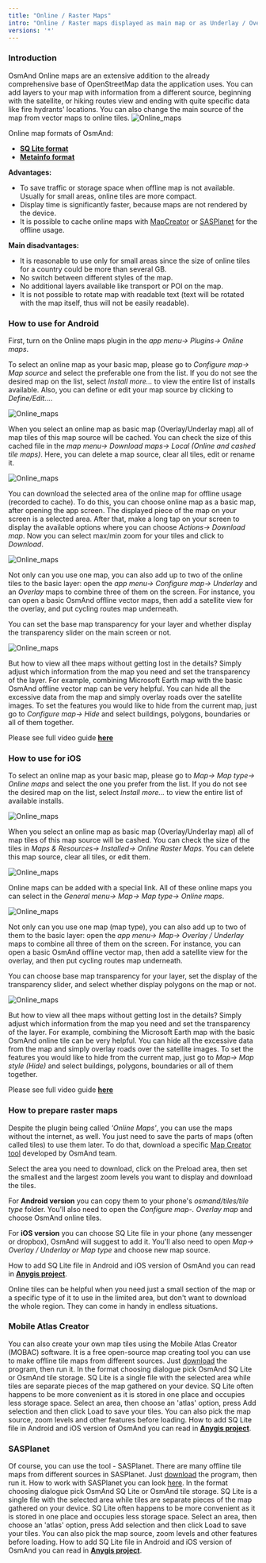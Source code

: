 ```yaml
---
title: "Online / Raster Maps"
intro: "Online / Raster maps displayed as main map or as Underlay / Overlay"
versions: '*'
---
```


### Introduction
OsmAnd Online maps are an extensive addition to the already comprehensive base of OpenStreetMap data the application uses. You can add layers to your map with information from a different source, beginning with the satellite, or hiking routes view and ending with quite specific data like fire hydrants' locations. You can also change the main source of the map from vector maps to online tiles.
![Online_maps](/assets/images/plugins/online-maps/online-maps.png)

Online map formats of OsmAnd:

-   [**SQ Lite format**](https://docs.osmand.net/en/main@latest/development/map-creation)
-   [**Metainfo format**](https://docs.osmand.net/en/main@latest/development/osmand-file-formats/osmand-metainfo)

**Advantages:**

-   To save traffic or storage space when offline map is not available. Usually for small areas, online tiles are more compact.
-   Display time is significantly faster, because maps are not rendered by the device.
-   It is possible to cache online maps with  [MapCreator](http://download.osmand.net/latest-night-build/OsmAndMapCreator-main.zip)  or  [SASPlanet](https://www.facebook.com/georsgis/videos/vb.332654947303300/2224656661106781/?type=2&theater)  for the offline usage.

**Main disadvantages:**

-   It is reasonable to use only for small areas since the size of online tiles for a country could be more than several GB.
-   No switch between different styles of the map.
-   No additional layers available like transport or POI on the map.
-   It is not possible to rotate map with readable text (text will be rotated with the map itself, thus will not be easily readable).

### How to use for Android
First, turn on the Online maps plugin in the _app menu-> Plugins-> Online maps_.

To select an online map as your basic map, please go to _Configure map-> Map source_ and select the preferable one from the list. If you do not see the desired map on the list, select _Install more..._ to view the entire list of installs available. Also, you can define or edit your map source by clicking to _Define/Edit..._.

![Online_maps](/assets/images/plugins/online-maps/om-1.png)

When you select an online map as basic map (Overlay/Underlay map) all of map tiles of this map source will be cached. You can check the size of this cached file in the _map menu-> Download maps-> Local (Online and cashed tile maps)_. Here, you can delete a map source, clear all tiles, edit or rename it.

![Online_maps](/assets/images/plugins/online-maps/om-2.png)

You can download the selected area of the online map for offline usage (recorded to cache). To do this, you can choose online map as a basic map, after opening the app screen. The displayed piece of the map on your screen is a selected area. After that, make a long tap on your screen to display the available options where you can choose _Actions-> Download map_. Now you can select max/min zoom for your tiles and click to _Download_.

![Online_maps](/assets/images/plugins/online-maps/om-3.png)

Not only can you use one map, you can also add up to two of the online tiles to the basic layer: open the  _app menu-> Configure map->_ _Underlay_  and an  _Overlay_  maps to combine three of them on the screen. For instance, you can open a basic OsmAnd offline vector maps, then add a satellite view for the overlay, and put cycling routes map underneath.

You can set the base map transparency for your layer and whether display the transparency slider on the main screen or not.

![Online_maps](/assets/images/plugins/online-maps/om-4.png)

But how to view all thee maps without getting lost in the details? Simply adjust which information from the map you need and set the transparency of the layer. For example, combining Microsoft Earth map with the basic OsmAnd offline vector map can be very helpful. You can hide all the excessive data from the map and simply overlay roads over the satellite images. To set the features you would like to hide from the current map, just go to _Configure map-> Hide_ and select buildings, polygons, boundaries or all of them together.

Please see full video guide [**here**](https://www.youtube.com/watch?v=KBZ1DJa7RMg&feature=emb_logo&ab_channel=OsmAndMaps%26Navigation)

### How to use for iOS

To select an online map as your basic map, please go to _Map-> Map type-> Online maps_ and select the one you prefer from the list. If you do not see the desired map on the list, select _Install more..._ to view the entire list of available installs.

![Online_maps](/assets/images/plugins/online-maps/om-5.png)

When you select an online map as basic map (Overlay/Underlay map) all of map tiles of this map source will be cashed. You can check the size of the tiles in _Maps & Resources-> Installed-> Online Raster Maps_. You can delete this map source, clear all tiles, or edit them.

![Online_maps](/assets/images/plugins/online-maps/om-6.png)

Online maps can be added with a special link. All of these online maps you can select in the _General menu-> Map-> Map type-> Online maps_.

![Online_maps](/assets/images/plugins/online-maps/om-7.png)

Not only can you use one map (map type), you can also add up to two of them to the basic layer: open the  _app menu-> Map-> Overlay / Underlay_  maps to combine all three of them on the screen. For instance, you can open a basic OsmAnd offline vector map, then add a satellite view for the overlay, and then put cycling routes map underneath.

You can choose base map transparency for your layer, set the display of the transparency slider, and select whether display polygons on the map or not.

![Online_maps](/assets/images/plugins/online-maps/om-8.png)

But how to view all thee maps without getting lost in the details? Simply adjust which information from the map you need and set the transparency of the layer. For example, combining the Microsoft Earth map with the basic OsmAnd online tile can be very helpful. You can hide all the excessive data from the map and simply overlay roads over the satellite images. To set the features you would like to hide from the current map, just go to  _Map-> Map style (Hide)_  and select buildings, polygons, boundaries or all of them together.

Please see full video guide [**here**](https://www.youtube.com/watch?v=kmlgPA0W7VA&feature=emb_logo&ab_channel=OsmAndMaps%26Navigation)

### How to prepare raster maps

Despite the plugin being called  _'Online Maps'_, you can use the maps without the internet, as well. You just need to save the parts of maps (often called tiles) to use them later. To do that, download a specific  [Map Creator tool](http://download.osmand.net/latest-night-build/OsmAndMapCreator-main.zip)  developed by OsmAnd team.

Select the area you need to download, click on the Preload area, then set the smallest and the largest zoom levels you want to display and download the tiles.

For  **Android version**  you can copy them to your phone's  _osmand/tiles/*tile type*_  folder. You'll also need to open the  _Configure map-. Overlay map_  and choose OsmAnd online tiles.

For  **iOS version**  you can choose SQ Lite file in your phone (any messenger or dropbox), OsmAnd will suggest to add it. You'll also need to open  _Map-> Overlay / Underlay or Map type_  and choose new map source.

How to add SQ Lite file in Android and iOS version of OsmAnd you can read in  [**Anygis project**](https://anygis.ru/Web/Html/Osmand_en).

Online tiles can be helpful when you need just a small section of the map or a specific type of it to use in the limited area, but don't want to download the whole region. They can come in handy in endless situations.

### Mobile Atlas Creator

You can also create your own map tiles using the Mobile Atlas Creator (MOBAC) software. It is a free open-source map creating tool you can use to make offline tile maps from different sources. Just [download](http://mobac.sourceforge.net/) the program, then run it. In the format choosing dialogue pick OsmAnd SQ Lite or OsmAnd tile storage. SQ Lite is a single file with the selected area while tiles are separate pieces of the map gathered on your device. SQ Lite often happens to be more convenient as it is stored in one place and occupies less storage space. Select an area, then choose an 'atlas' option, press Add selection and then click Load to save your tiles. You can also pick the map source, zoom levels and other features before loading. How to add SQ Lite file in Android and iOS version of OsmAnd you can read in [**Anygis project**](https://anygis.ru/Web/Html/Osmand_en).

### SASPlanet

Of course, you can use the tool - SASPlanet. There are many offline tile maps from different sources in SASPlanet. Just [download](http://www.sasgis.org/forum/viewtopic.php?f=52&t=2441) the program, then run it. How to work with SASPlanet you can look [here](https://www.youtube.com/watch?v=-0h_Vp-OCTU). In the format choosing dialogue pick OsmAnd SQ Lite or OsmAnd tile storage. SQ Lite is a single file with the selected area while tiles are separate pieces of the map gathered on your device. SQ Lite often happens to be more convenient as it is stored in one place and occupies less storage space. Select an area, then choose an 'atlas' option, press Add selection and then click Load to save your tiles. You can also pick the map source, zoom levels and other features before loading. How to add SQ Lite file in Android and iOS version of OsmAnd you can read in [**Anygis project**](https://anygis.ru/Web/Html/Osmand_en).
